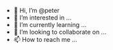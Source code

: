 - 👋 Hi, I’m @peter
- 👀 I’m interested in ...
- 🌱 I’m currently learning ...
- 💞️ I’m looking to collaborate on ...
- 📫 How to reach me ...

<!---
peter a ✨ special ✨ repository because its `README.md` (this file) appears on your GitHub profile.
You can click the Preview link to take a look at your changes.
--->
